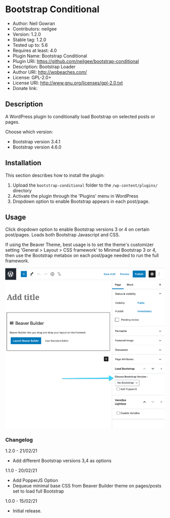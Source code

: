 # Bootstrap Conditional

 - Author: Neil Gowran
 - Contributors: neilgee
 - Version: 1.2.0
 - Stable tag: 1.2.0
 - Tested up to: 5.6
 - Requires at least: 4.0
 - Plugin Name: Bootstrap Conditional
 - Plugin URI: https://github.com/neilgee/bootstrap-conditional
 - Description: Bootstrap Loader
 - Author URI: http://wpbeaches.com/
 - License: GPL-2.0+
 - License URI: http://www.gnu.org/licenses/gpl-2.0.txt
 - Donate link:

## Description

A WordPress plugin to conditionally load Bootstrap on selected posts or pages.

Choose which version:
 - Bootstrap version 3.4.1
 - Bootstrap version 4.6.0

##  Installation

This section describes how to install the plugin:

1. Upload the `bootstrap-conditional` folder to the `/wp-content/plugins/` directory
2. Activate the plugin through the 'Plugins' menu in WordPress
3. Dropdown option to enable Bootstrap appears in each post/page.


##  Usage

Click dropdown option to enable Bootstrap versions 3 or 4 on certain post/pages.
Loads both Bootstrap Javascript and CSS.

If using the Beaver Theme, best usage is to set the theme's customizer setting 'General > Layout > CSS framework' to Minimal Bootstrap 3 or 4, then use the Bootstrap metabox on each post/page needed to run the full framework.

 ![Screenshot](boostrap-conditional-metabox.png)

### Changelog

1.2.0 - 21/02/21
- Add different Bootstrap versions 3,4 as options


1.1.0 - 20/02/21
- Add PopperJS Option
- Dequeue minimal base CSS from Beaver Builder theme on pages/posts set to load full Bootstrap

1.0.0 - 15/02/21
- Initial release.

